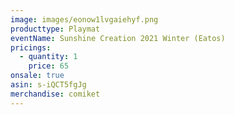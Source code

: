 ```yaml
---
image: images/eonow1lvgaiehyf.png
producttype: Playmat
eventName: Sunshine Creation 2021 Winter (Eatos)
pricings:
  - quantity: 1
    price: 65
onsale: true
asin: s-iQCT5fgJg
merchandise: comiket
---
```

